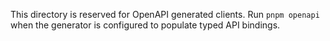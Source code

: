 This directory is reserved for OpenAPI generated clients. Run `pnpm openapi` when the generator is
configured to populate typed API bindings.
